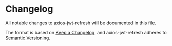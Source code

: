 # Changelog

All notable changes to axios-jwt-refresh will be documented in this file.

The format is based on [Keep a Changelog](https://keepachangelog.com/en/1.0.0/),
and axios-jwt-refresh adheres to [Semantic Versioning](https://semver.org/spec/v2.0.0.html).
